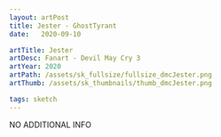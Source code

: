 ```yaml
---
layout: artPost
title: Jester - GhostTyrant
date:   2020-09-10

artTitle: Jester
artDesc: Fanart - Devil May Cry 3
artYear: 2020
artPath: /assets/sk_fullsize/fullsize_dmcJester.png
artThumb: /assets/sk_thumbnails/thumb_dmcJester.png

tags: sketch
---
```


NO ADDITIONAL INFO